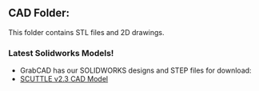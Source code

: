 ## CAD Folder:
This folder contains STL files and 2D drawings.

### Latest Solidworks Models!
* GrabCAD has our SOLIDWORKS designs and STEP files for download:
* [SCUTTLE v2.3 CAD Model](https://grabcad.com/library/scuttle-robot-v2-3-1)

